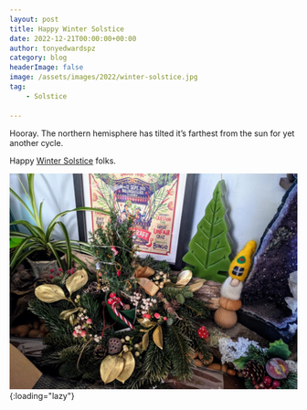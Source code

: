 ```yaml
---
layout: post
title: Happy Winter Solstice
date: 2022-12-21T00:00:00+00:00
author: tonyedwardspz
category: blog
headerImage: false
image: /assets/images/2022/winter-solstice.jpg
tag: 
    - Solstice

---
```


Hooray. The northern hemisphere has tilted it’s farthest from the sun for yet another cycle.

Happy [Winter Solstice](https://en.wikipedia.org/wiki/Winter_solstice) folks.

![Solstice Decoration](/assets/images/2022/winter-solstice.jpg "Festive decoration sitting on a fire mantle."){:loading="lazy"}
